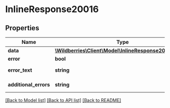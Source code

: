 # InlineResponse20016

## Properties
Name | Type | Description | Notes
------------ | ------------- | ------------- | -------------
**data** | [**\Wildberries\Client\Model\InlineResponse20016Data[]**](InlineResponse20016Data.md) |  | [optional] 
**error** | **bool** | Флаг ошибки. | [optional] 
**error_text** | **string** | Описание ошибки. | [optional] 
**additional_errors** | **string** | Дополнительные ошибки. | [optional] 

[[Back to Model list]](../../README.md#documentation-for-models) [[Back to API list]](../../README.md#documentation-for-api-endpoints) [[Back to README]](../../README.md)

